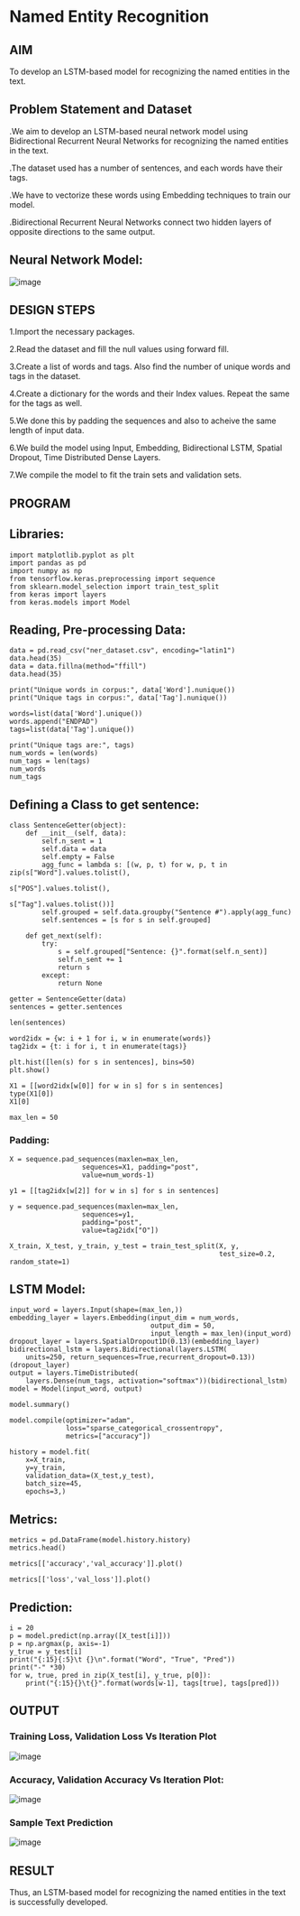 # Named Entity Recognition

## AIM

To develop an LSTM-based model for recognizing the named entities in the text.

## Problem Statement and Dataset
.We aim to develop an LSTM-based neural network model using Bidirectional Recurrent Neural Networks for recognizing the named entities in the text.

.The dataset used has a number of sentences, and each words have their tags.

.We have to vectorize these words using Embedding techniques to train our model.

.Bidirectional Recurrent Neural Networks connect two hidden layers of opposite directions to the same output.
## Neural Network Model:
![image](https://github.com/Pallavi-Raveendranadreddy/named-entity-recognition/assets/94294872/da2c7077-33bb-4a7b-9f78-c8ee86cf07d7)



## DESIGN STEPS

1.Import the necessary packages.

2.Read the dataset and fill the null values using forward fill.

3.Create a list of words and tags. Also find the number of unique words and tags in the dataset.

4.Create a dictionary for the words and their Index values. Repeat the same for the tags as well.

5.We done this by padding the sequences and also to acheive the same length of input data.

6.We build the model using Input, Embedding, Bidirectional LSTM, Spatial Dropout, Time Distributed Dense Layers.

7.We compile the model to fit the train sets and validation sets.

## PROGRAM

## Libraries:
```
import matplotlib.pyplot as plt
import pandas as pd
import numpy as np
from tensorflow.keras.preprocessing import sequence
from sklearn.model_selection import train_test_split
from keras import layers
from keras.models import Model
```
## Reading, Pre-processing Data:
```
data = pd.read_csv("ner_dataset.csv", encoding="latin1")
data.head(35)
data = data.fillna(method="ffill")
data.head(35)

print("Unique words in corpus:", data['Word'].nunique())
print("Unique tags in corpus:", data['Tag'].nunique())

words=list(data['Word'].unique())
words.append("ENDPAD")
tags=list(data['Tag'].unique())

print("Unique tags are:", tags)
num_words = len(words)
num_tags = len(tags)
num_words
num_tags
```
## Defining a Class to get sentence:
```
class SentenceGetter(object):
    def __init__(self, data):
        self.n_sent = 1
        self.data = data
        self.empty = False
        agg_func = lambda s: [(w, p, t) for w, p, t in zip(s["Word"].values.tolist(),
                                                           s["POS"].values.tolist(),
                                                           s["Tag"].values.tolist())]
        self.grouped = self.data.groupby("Sentence #").apply(agg_func)
        self.sentences = [s for s in self.grouped]

    def get_next(self):
        try:
            s = self.grouped["Sentence: {}".format(self.n_sent)]
            self.n_sent += 1
            return s
        except:
            return None

getter = SentenceGetter(data)
sentences = getter.sentences

len(sentences)

word2idx = {w: i + 1 for i, w in enumerate(words)}
tag2idx = {t: i for i, t in enumerate(tags)}

plt.hist([len(s) for s in sentences], bins=50)
plt.show()

X1 = [[word2idx[w[0]] for w in s] for s in sentences]
type(X1[0])
X1[0]

max_len = 50
```
### Padding:
```
X = sequence.pad_sequences(maxlen=max_len,
                  sequences=X1, padding="post",
                  value=num_words-1)

y1 = [[tag2idx[w[2]] for w in s] for s in sentences]

y = sequence.pad_sequences(maxlen=max_len,
                  sequences=y1,
                  padding="post",
                  value=tag2idx["O"])

X_train, X_test, y_train, y_test = train_test_split(X, y,
                                                    test_size=0.2, random_state=1)
```

## LSTM Model:
```
input_word = layers.Input(shape=(max_len,))
embedding_layer = layers.Embedding(input_dim = num_words,
                                   output_dim = 50,
                                   input_length = max_len)(input_word)
dropout_layer = layers.SpatialDropout1D(0.13)(embedding_layer)
bidirectional_lstm = layers.Bidirectional(layers.LSTM(
    units=250, return_sequences=True,recurrent_dropout=0.13))(dropout_layer)
output = layers.TimeDistributed(
    layers.Dense(num_tags, activation="softmax"))(bidirectional_lstm)
model = Model(input_word, output)

model.summary()

model.compile(optimizer="adam",
              loss="sparse_categorical_crossentropy",
              metrics=["accuracy"])

history = model.fit(
    x=X_train,
    y=y_train,
    validation_data=(X_test,y_test),
    batch_size=45,
    epochs=3,)
```

## Metrics:
```
metrics = pd.DataFrame(model.history.history)
metrics.head()

metrics[['accuracy','val_accuracy']].plot()

metrics[['loss','val_loss']].plot()
```
## Prediction:
```
i = 20
p = model.predict(np.array([X_test[i]]))
p = np.argmax(p, axis=-1)
y_true = y_test[i]
print("{:15}{:5}\t {}\n".format("Word", "True", "Pred"))
print("-" *30)
for w, true, pred in zip(X_test[i], y_true, p[0]):
    print("{:15}{}\t{}".format(words[w-1], tags[true], tags[pred]))
```
## OUTPUT

### Training Loss, Validation Loss Vs Iteration Plot
![image](https://github.com/Pallavi-Raveendranadreddy/named-entity-recognition/assets/94294872/a1e59ec5-1ec5-4f2b-97fe-d6a025fefc47)

### Accuracy, Validation Accuracy Vs Iteration Plot:
![image](https://github.com/Pallavi-Raveendranadreddy/named-entity-recognition/assets/94294872/ccc3a73a-1323-42fb-a8cc-362118a2f2d2)

### Sample Text Prediction
![image](https://github.com/Pallavi-Raveendranadreddy/named-entity-recognition/assets/94294872/837bf9b5-9801-499e-8ead-92ff5241fa55)


## RESULT
Thus, an LSTM-based model for recognizing the named entities in the text is successfully developed.
